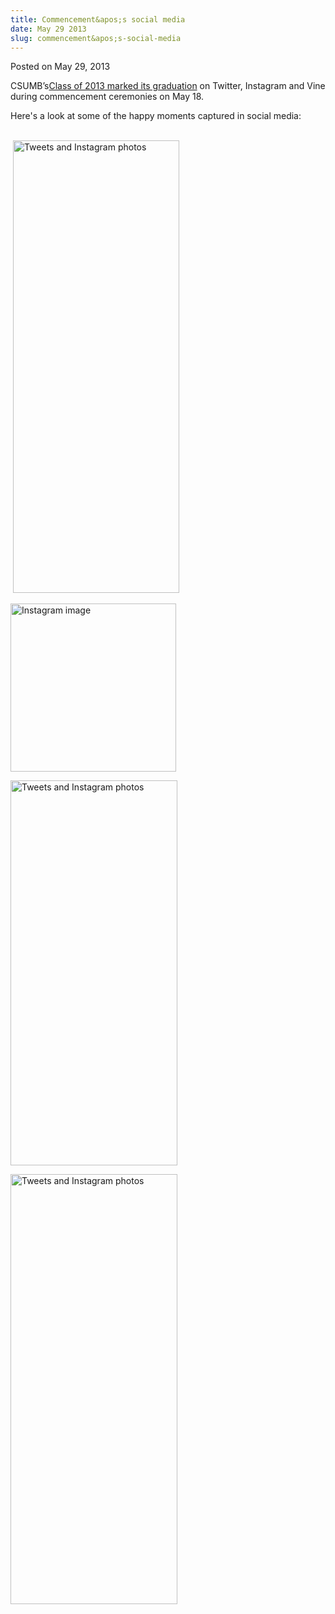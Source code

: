 ```yaml
---
title: Commencement&apos;s social media
date: May 29 2013
slug: commencement&apos;s-social-media
---
```





<span class="date">Posted on May 29, 2013    </span>
<p>CSUMB&#x2019;s<a href="../18/thousands-celebrate-commencement.html" rel="nofollow">Class of 2013 marked its graduation</a> on Twitter,
Instagram and Vine during commencement ceremonies on May 18.</p>
<p>Here&apos;s a look at some of the happy moments captured in social
media:</p>
<p><br>
&#xA0;<img alt="Tweets and Instagram photos" height="724" src="http://news.csumb.edu/sites/default/files/65/attachments/news/images/social_media1.png" width="266"/></br></p>
<p><img alt="Instagram image" height="269" src="http://news.csumb.edu/sites/default/files/65/attachments/news/images/social_media_2.png" width="265"/></p>
<p><img alt="Tweets and Instagram photos" height="616" src="http://news.csumb.edu/sites/default/files/65/attachments/news/images/social_media_3.jpg" width="267"/></p>
<p><img alt="Tweets and Instagram photos" height="688" src="http://news.csumb.edu/sites/default/files/65/attachments/news/images/social_media_4.jpg" width="267"/></p>






